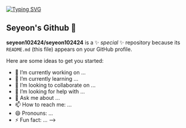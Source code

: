 [![Typing SVG](https://readme-typing-svg.demolab.com?font=Fira+Code&pause=1010&color=4D93F7&width=435&lines=Welcome+to+Seyeon's+Github)](https://git.io/typing-svg)
## Seyeon's Github 👋
**seyeon102424/seyeon102424** is a ✨ _special_ ✨ repository because its `README.md` (this file) appears on your GitHub profile.

Here are some ideas to get you started:

- 🔭 I’m currently working on ...
- 🌱 I’m currently learning ...
- 👯 I’m looking to collaborate on ...
- 🤔 I’m looking for help with ...
- 💬 Ask me about ...
- 📫 How to reach me: ...
- 😄 Pronouns: ...
- ⚡ Fun fact: ...
-->
